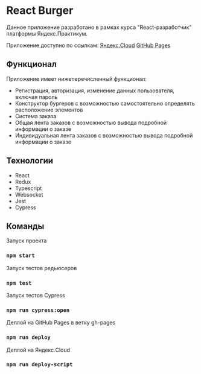 # React Burger

Данное приложение разработано в рамках курса "React-разработчик" платформы Яндекс.Практикум.

Приложение доступно по ссылкам:
[Яндекс.Cloud](https://philipp.nomoredomains.work)
[GitHub Pages](https://philipp-sludnikov.github.io/react-burger/)

## Функционал

Приложение имеет нижеперечисленный функционал:
- Регистрация, авторизация, изменение данных пользователя, включая пароль
- Конструктор бургеров с возможностью самостоятельно определять расположение элементов
- Система заказа
- Общая лента заказов с возможностью вывода подробной информации о заказе
- Индивидуальная лента заказов с возможностью вывода подробной информации о заказе

## Технологии
- React
- Redux
- Typescript
- Websocket
- Jest
- Cypress


## Команды

Запуск проекта
### `npm start`

Запуск тестов редьюсеров
### `npm test`

Запуск тестов Cypress
### `npm run cypress:open`

Деплой на GitHub Pages в ветку gh-pages
### `npm run deploy`

Деплой на Яндекс.Cloud
### `npm run deploy-script`

